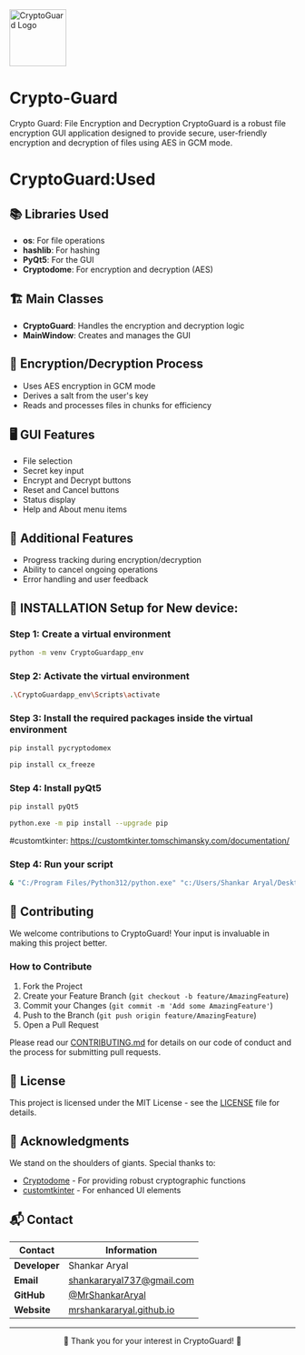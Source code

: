 <img src="assets/icon.ico" alt="CryptoGuard Logo" width="100"/>

# Crypto-Guard

Crypto Guard: File Encryption and Decryption
CryptoGuard is a robust file encryption GUI application designed to provide secure, user-friendly encryption and decryption of files using AES in GCM mode.


# CryptoGuard:Used

## 📚 Libraries Used

- **os**: For file operations
- **hashlib**: For hashing
- **PyQt5**: For the GUI
- **Cryptodome**: For encryption and decryption (AES)

## 🏗️ Main Classes

- **CryptoGuard**: Handles the encryption and decryption logic
- **MainWindow**: Creates and manages the GUI

## 🔐 Encryption/Decryption Process

- Uses AES encryption in GCM mode
- Derives a salt from the user's key
- Reads and processes files in chunks for efficiency

## 🖥️ GUI Features

- File selection
- Secret key input
- Encrypt and Decrypt buttons
- Reset and Cancel buttons
- Status display
- Help and About menu items

## 🌟 Additional Features

- Progress tracking during encryption/decryption
- Ability to cancel ongoing operations
- Error handling and user feedback


## **📩 INSTALLATION Setup for New device:**

### Step 1: Create a virtual environment

```bash
python -m venv CryptoGuardapp_env
```

### Step 2: Activate the virtual environment
```bash
.\CryptoGuardapp_env\Scripts\activate
```

### Step 3: Install the required packages inside the virtual environment
```bash
pip install pycryptodomex
```
```bash
pip install cx_freeze
```

### Step 4: Install pyQt5
```bash
pip install pyQt5
```
```bash
python.exe -m pip install --upgrade pip
```
#customtkinter: https://customtkinter.tomschimansky.com/documentation/

### Step 4: Run your script
```bash
& "C:/Program Files/Python312/python.exe" "c:/Users/Shankar Aryal/Desktop/CryptoGuard/CryptoGuardApp.py"
```

## 🤝 Contributing

We welcome contributions to CryptoGuard! Your input is invaluable in making this project better.

### How to Contribute

1. Fork the Project
2. Create your Feature Branch (`git checkout -b feature/AmazingFeature`)
3. Commit your Changes (`git commit -m 'Add some AmazingFeature'`)
4. Push to the Branch (`git push origin feature/AmazingFeature`)
5. Open a Pull Request

Please read our [CONTRIBUTING.md](CONTRIBUTING.md) for details on our code of conduct and the process for submitting pull requests.

## 📄 License

This project is licensed under the MIT License - see the [LICENSE](LICENSE) file for details.

## 🙏 Acknowledgments

We stand on the shoulders of giants. Special thanks to:

- [Cryptodome](https://www.pycryptodome.org/) - For providing robust cryptographic functions
- [customtkinter](https://github.com/TomSchimansky/CustomTkinter) - For enhanced UI elements

## 📬 Contact

<div align="center">

| Contact | Information |
|---------|-------------|
| **Developer** | Shankar Aryal |
| **Email** | [shankararyal737@gmail.com](mailto:shankararyal737@gmail.com) |
| **GitHub** | [@MrShankarAryal](https://github.com/MrShankarAryal) |
| **Website** | [mrshankararyal.github.io](https://mrshankararyal.github.io/portfolio/) |

</div>

---

<div align="center">

💖 Thank you for your interest in CryptoGuard! 💖

</div>
